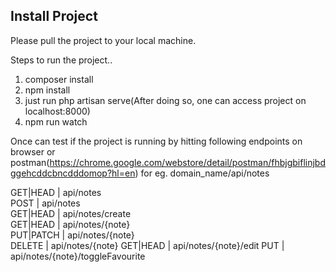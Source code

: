 ## Install Project

Please pull the project to your local machine.

Steps to run the project..
1) composer install
2) npm install
3) just run php artisan serve(After doing so, one can access project on localhost:8000)
4) npm run watch

Once can test if the project is running by hitting following endpoints on  browser or
 postman(https://chrome.google.com/webstore/detail/postman/fhbjgbiflinjbdggehcddcbncdddomop?hl=en)
 for eg. domain_name/api/notes
                          
 GET|HEAD  | api/notes                 
 POST      | api/notes             
 GET|HEAD  | api/notes/create       
 GET|HEAD  | api/notes/{note}      
 PUT|PATCH | api/notes/{note}      
 DELETE    | api/notes/{note}
 GET|HEAD  | api/notes/{note}/edit
 PUT       | api/notes/{note}/toggleFavourite
                       

